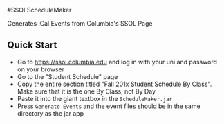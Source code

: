 #SSOLScheduleMaker

Generates iCal Events from Columbia's SSOL Page

## Quick Start

- Go to https://ssol.columbia.edu and log in with your uni and password on your browser
- Go to the "Student Schedule" page
- Copy the entire section titled "Fall 201x Student Schedule By Class". Make sure that it is the one By Class, not By Day
- Paste it into the giant textbox in the `ScheduleMaker.jar`
- Press `Generate Events` and the event files should be in the same directory as the jar app